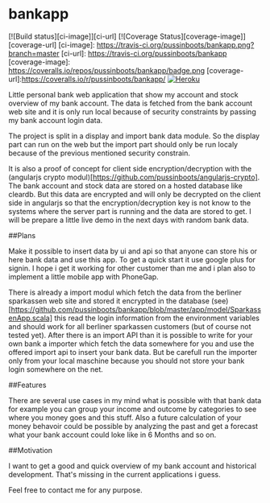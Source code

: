 bankapp
=======
[![Build status][ci-image]][ci-url] [![Coverage Status][coverage-image]][coverage-url]
[ci-image]: https://travis-ci.org/pussinboots/bankapp.png?branch=master
[ci-url]: https://travis-ci.org/pussinboots/bankapp
[coverage-image]: https://coveralls.io/repos/pussinboots/bankapp/badge.png
[coverage-url]:https://coveralls.io/r/pussinboots/bankapp/
[![Heroku](http://heroku-badge.heroku.com/?app=bana)](https://bana.herokuapp.com)


Little personal bank web application that show my account and stock overview of my 
bank account. The data is fetched from the bank account web site and it is only run local
because of security constraints by passing my bank account login data. 

The project is split in a display  and import bank data module. So the display part can run on the web 
but the import part should only be run localy because of the previous mentioned security constrain.

It is also a proof of concept for client side encryption/decryption with the (angularjs crypto modul)[https://github.com/pussinboots/angularjs-crypto]. The bank account and stock data are
stored on a hosted database like cleardb. But this data are encrypted and will only be decrypted on the 
client side in angularjs so that the encryption/decryption key is not know to the systems where the
server part is running and the data are stored to get. I will be prepare a little live demo in
the next days with random bank data.

##Plans

Make it possible to insert data by ui and api so that anyone can store his or here bank data and use this app.
To get a quick start it use google plus for signin. I hope i get it working for other customer than me and
i plan also to implement a little mobile app with PhoneGap.

There is already a import modul which fetch the data from the berliner sparkassen web site and stored it encrypted in the database
(see)[https://github.com/pussinboots/bankapp/blob/master/app/model/SparkassenApp.scala] this read the login information from the
environment variables and should work for all berliner sparkassen customers (but of course not tested yet). After there is an import API
than it is possible to write for your own bank a importer which fetch the data somewhere for you and use the offered import api
to insert your bank data. But be carefull run the importer only from your local maschine because you should not store your bank login somewhere on the net. 

##Features

There are several use cases in my mind what is possible with that bank data for example you can group your income and outcome by categories to see where you money goes and this stuff. Also a future calculation of your money behavoir could be possible by analyzing the past and get a forecast what your bank account could loke like in 6 Months and so on. 

##Motivation

I want to get a good and quick overview of my bank account and historical development. That's missing in the current applications i guess.

Feel free to contact me for any purpose.
